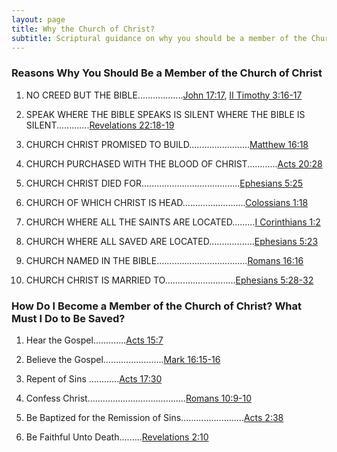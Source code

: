 ```yaml
---
layout: page
title: Why the Church of Christ?
subtitle: Scriptural guidance on why you should be a member of the Church of Christ
---
```


### Reasons Why You Should Be a Member of the Church of Christ

1. NO CREED BUT THE BIBLE..................[John 17:17](https://biblia.com/bible/esv/john/17/17), [II Timothy 3:16-17](https://biblia.com/bible/esv/2-timothy/3/16-17)

2. SPEAK WHERE THE BIBLE SPEAKS IS SILENT WHERE THE BIBLE IS SILENT.............[Revelations 22:18-19](https://biblia.com/bible/esv/revelation/22/18-19)

3. CHURCH CHRIST PROMISED TO BUILD........................[Matthew 16:18](https://biblia.com/bible/esv/matthew/16/18)

4. CHURCH PURCHASED WITH THE BLOOD OF CHRIST............[Acts 20:28](https://biblia.com/bible/esv/acts/20/28)

5. CHURCH CHRIST DIED FOR.......................................[Ephesians 5:25](https://biblia.com/bible/esv/ephesians/5/25)

6. CHURCH OF WHICH CHRIST IS HEAD.........................[Colossians 1:18](https://biblia.com/bible/esv/colossians/1/18)

7. CHURCH WHERE ALL THE SAINTS ARE LOCATED.........[I Corinthians 1:2](https://biblia.com/bible/esv/1-corinthians/1/2)

8. CHURCH WHERE ALL SAVED ARE LOCATED..................[Ephesians 5:23](https://biblia.com/bible/esv/ephesians/5/23)

9. CHURCH NAMED IN THE BIBLE....................................[Romans 16:16](https://biblia.com/bible/esv/romans/16/16)

10. CHURCH CHRIST IS MARRIED TO............................[Ephesians 5:28-32](https://biblia.com/bible/esv/ephesians/5/28-32)


### How Do I Become a Member of the Church of Christ? What Must I Do to Be Saved?

1. Hear the Gospel.............[Acts 15:7](https://biblia.com/bible/esv/acts/15/7)

2. Believe the Gospel........................[Mark 16:15-16](https://biblia.com/bible/esv/mark/16/15-16)

3. Repent of Sins ............[Acts 17:30](https://biblia.com/bible/esv/acts/17/30)

4. Confess Christ.......................................[Romans 10:9-10](https://biblia.com/bible/esv/romans/10/9-10)

5. Be Baptized for the Remission of Sins.........................[Acts 2:38](https://biblia.com/bible/esv/Acts/2/38)

6. Be Faithful Unto Death.........[Revelations 2:10](https://biblia.com/bible/esv/revelations/2/10)
